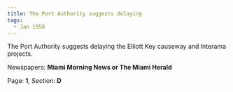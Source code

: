 ```yaml
---  
title: The Port Authority suggests delaying  
tags:  
  - Jan 1958  
---  
```

  
The Port Authority suggests delaying the Elliott Key causeway and Interama projects.  
  
Newspapers: **Miami Morning News or The Miami Herald**  
  
Page: **1**, Section: **D** 
